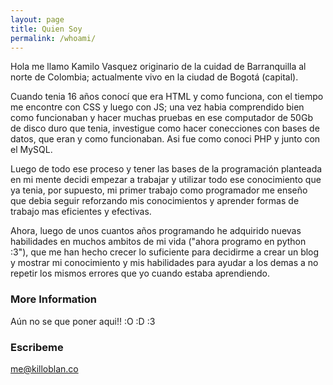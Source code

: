 ```yaml
---
layout: page
title: Quien Soy
permalink: /whoami/
---
```


Hola me llamo Kamilo Vasquez originario de la cuidad de Barranquilla al norte de Colombia; actualmente vivo en la ciudad de Bogotá (capital).

Cuando tenia 16 años conocí que era HTML y como funciona, con el tiempo me encontre con CSS y luego con JS; una vez habia comprendido bien como funcionaban y hacer muchas pruebas en ese computador de 50Gb de disco duro que tenia, investigue como hacer conecciones con bases de datos, que eran y como funcionaban. Asi fue como conoci PHP y junto con el MySQL.

Luego de todo ese proceso y tener las bases de la programación planteada en mi mente decidi empezar a trabajar y utilizar todo ese conocimiento que ya tenia, por supuesto, mi primer trabajo como programador me enseño que debia seguir reforzando mis conocimientos y aprender formas de trabajo mas eficientes y efectivas.

Ahora, luego de unos cuantos años programando he adquirido nuevas habilidades en muchos ambitos de mi vida ("ahora programo en python :3"), que me han hecho crecer lo suficiente para decidirme a crear un blog y mostrar mi conocimiento y mis habilidades para ayudar a los demas a no repetir los mismos errores que yo cuando estaba aprendiendo.

### More Information

Aún no se que poner aqui!! :O :D :3

### Escribeme

[me@killoblan.co](mailto:me@killoblan.co)
